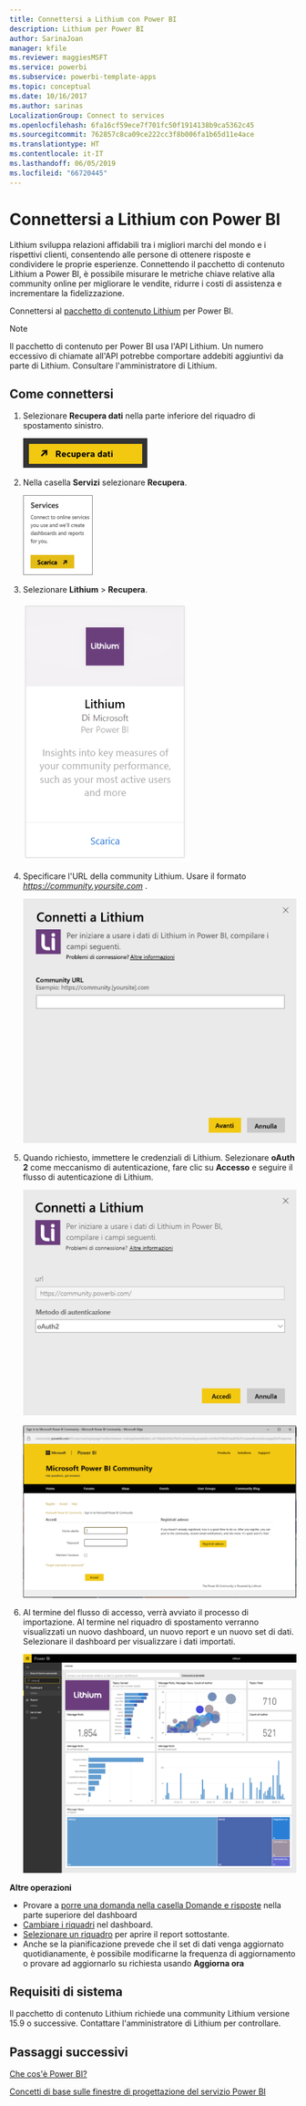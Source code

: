 ```yaml
---
title: Connettersi a Lithium con Power BI
description: Lithium per Power BI
author: SarinaJoan
manager: kfile
ms.reviewer: maggiesMSFT
ms.service: powerbi
ms.subservice: powerbi-template-apps
ms.topic: conceptual
ms.date: 10/16/2017
ms.author: sarinas
LocalizationGroup: Connect to services
ms.openlocfilehash: 6fa16cf59ece7f701fc50f1914138b9ca5362c45
ms.sourcegitcommit: 762857c8ca09ce222cc3f8b006fa1b65d11e4ace
ms.translationtype: HT
ms.contentlocale: it-IT
ms.lasthandoff: 06/05/2019
ms.locfileid: "66720445"
---
```

# <a name="connect-to-lithium-with-power-bi"></a>Connettersi a Lithium con Power BI
Lithium sviluppa relazioni affidabili tra i migliori marchi del mondo e i rispettivi clienti, consentendo alle persone di ottenere risposte e condividere le proprie esperienze. Connettendo il pacchetto di contenuto Lithium a Power BI, è possibile misurare le metriche chiave relative alla community online per migliorare le vendite, ridurre i costi di assistenza e incrementare la fidelizzazione. 

Connettersi al [pacchetto di contenuto Lithium](https://app.powerbi.com/getdata/services/lithium) per Power BI.

>[!NOTE]
>Il pacchetto di contenuto per Power BI usa l'API Lithium. Un numero eccessivo di chiamate all'API potrebbe comportare addebiti aggiuntivi da parte di Lithium. Consultare l'amministratore di Lithium.

## <a name="how-to-connect"></a>Come connettersi
1. Selezionare **Recupera dati** nella parte inferiore del riquadro di spostamento sinistro.
   
   ![](media/service-connect-to-lithium/pbi_getdata.png) 
2. Nella casella **Servizi** selezionare **Recupera**.
   
   ![](media/service-connect-to-lithium/pbi_getservices.png) 
3. Selezionare **Lithium** \> **Recupera**.
   
   ![](media/service-connect-to-lithium/lithiumconnect.png)
4. Specificare l'URL della community Lithium. Usare il formato *https://community.yoursite.com* .
   
   ![](media/service-connect-to-lithium/params.png)
5. Quando richiesto, immettere le credenziali di Lithium. Selezionare **oAuth 2** come meccanismo di autenticazione, fare clic su **Accesso** e seguire il flusso di autenticazione di Lithium.
   
   ![](media/service-connect-to-lithium/creds.png)
   
   ![](media/service-connect-to-lithium/creds2.png)
6. Al termine del flusso di accesso, verrà avviato il processo di importazione. Al termine nel riquadro di spostamento verranno visualizzati un nuovo dashboard, un nuovo report e un nuovo set di dati. Selezionare il dashboard per visualizzare i dati importati.
   
    ![](media/service-connect-to-lithium/lithium.png)

**Altre operazioni**

* Provare a [porre una domanda nella casella Domande e risposte](consumer/end-user-q-and-a.md) nella parte superiore del dashboard
* [Cambiare i riquadri](service-dashboard-edit-tile.md) nel dashboard.
* [Selezionare un riquadro](consumer/end-user-tiles.md) per aprire il report sottostante.
* Anche se la pianificazione prevede che il set di dati venga aggiornato quotidianamente, è possibile modificarne la frequenza di aggiornamento o provare ad aggiornarlo su richiesta usando **Aggiorna ora**

## <a name="system-requirements"></a>Requisiti di sistema
Il pacchetto di contenuto Lithium richiede una community Lithium versione 15.9 o successive. Contattare l'amministratore di Lithium per controllare.

## <a name="next-steps"></a>Passaggi successivi
[Che cos'è Power BI?](power-bi-overview.md)

[Concetti di base sulle finestre di progettazione del servizio Power BI](service-basic-concepts.md)


